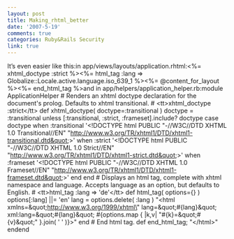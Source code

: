```yaml
---
layout: post
title: Making_rhtml_better
date: '2007-5-19'
comments: true
categories: Ruby&Rails Security
link: true
---
```

It’s even easier like this:in app/views/layouts/application.rhtml:&lt;%= xhtml_doctype :strict %&gt;&lt;%= html_tag :lang =&gt; Globalize::Locale.active.language.iso_639_1 %&gt;&lt;%= @content_for_layout %&gt;&lt;%= end_html_tag %&gt;and in app/helpers/application_helper.rb:module ApplicationHelper  # Renders an xhtml doctype declaration for the document's prolog. Defaults to xhtml transitional.  # &lt;tt&gt;xhtml_doctype :strict&lt;/tt&gt;  def xhtml_doctype( doctype=:transitional )    doctype = :transitional unless [:transitional, :strict, :frameset].include? doctype    case doctype    when :transitional      '&lt;!DOCTYPE html PUBLIC &quot;-//W3C//DTD XHTML 1.0 Transitional//EN&quot; &quot;http://www.w3.org/TR/xhtml1/DTD/xhtml1-transitional.dtd&quot;&gt;'    when :strict      '&lt;!DOCTYPE html PUBLIC &quot;-//W3C//DTD XHTML 1.0 Strict//EN&quot; &quot;http://www.w3.org/TR/xhtml1/DTD/xhtml1-strict.dtd&quot;&gt;'    when :frameset      '&lt;!DOCTYPE html PUBLIC &quot;-//W3C//DTD XHTML 1.0 Frameset//EN&quot; &quot;http://www.w3.org/TR/xhtml1/DTD/xhtml1-frameset.dtd&quot;&gt;'    end  end  # Displays an html tag, complete with xhtml namespace and language. Accepts language as an option, but defaults to English.  # &lt;tt&gt;html_tag :lang =&gt; 'de'&lt;/tt&gt;  def html_tag( options={} )    options[:lang] ||= 'en'    lang = options.delete( :lang )    &quot;&lt;html xmlns=\&quot;http://www.w3.org/1999/xhtml\&quot; lang=\&quot;#{lang}\&quot; xml:lang=\&quot;#{lang}\&quot; #{options.map { |k,v| &quot;#{k}=\&quot;#{v}\&quot;&quot; }.join( ' ' )}&gt;&quot;   end  # End html tag.  def end_html_tag; &quot;&lt;/html&gt;&quot; endend
